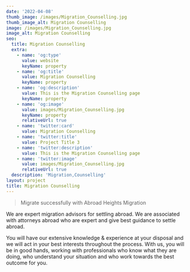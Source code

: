 ```yaml
---
date: '2022-04-08'
thumb_image: /images/Migration_Counselling.jpg
thumb_image_alt: Migration Counselling
image: /images/Migration_Counselling.jpg
image_alt: Migration Counselling
seo:
  title: Migration Counselling
  extra:
    - name: 'og:type'
      value: website
      keyName: property
    - name: 'og:title'
      value: Migration Counselling
      keyName: property
    - name: 'og:description'
      value: This is the Migration Counselling page
      keyName: property
    - name: 'og:image'
      value: images/Migration_Counselling.jpg
      keyName: property
      relativeUrl: true
    - name: 'twitter:card'
      value: Migration Counselling
    - name: 'twitter:title'
      value: Project Title 3
    - name: 'twitter:description'
      value: This is the Migration Counselling page
    - name: 'twitter:image'
      value: images/Migration_Counselling.jpg
      relativeUrl: true
  description: 'Migration,Counselling'
layout: project
title: Migration Counselling
---
```

> Migrate successfully with Abroad Heights Migration

We are expert migration advisors for settling abroad. We are associated with attorneys abroad who are expert and give best guidance to settle abroad.

You will have our extensive knowledge & experience at your disposal and we will act in your best interests throughout the process. With us, you will be in good hands, working with professionals who know what they are doing, who understand your situation and who work towards the best outcome for you.
